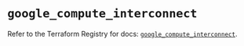 # `google_compute_interconnect`

Refer to the Terraform Registry for docs: [`google_compute_interconnect`](https://registry.terraform.io/providers/hashicorp/google-beta/6.16.0/docs/resources/google_compute_interconnect).
